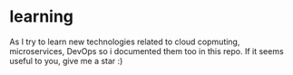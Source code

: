# learning
As I try to learn new technologies related to cloud copmuting, microservices, DevOps so i documented them too in this repo. If it seems useful to you, give me a star :)
